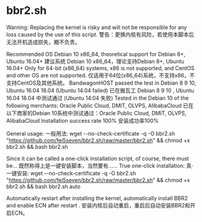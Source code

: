 # bbr2.sh

Warning: Replacing the kernel is risky and will not be responsible for any loss caused by the use of this script.
警告：更换内核有风险，若使用本脚本后无法开机造成损失，概不负责。

Recommended OS Debian 10 x86_64, theoretical support for Debian 8+, Ubuntu 16.04+
建议系统 Debian 10 x86_64，理论支持Debian 8+, Ubuntu 16.04+
Only for 64-bit (x86_64) systems, x86 is not supported, and CentOS and other OS are not supported.
仅适用于64位(x86_64)系统，不支持x86，不支持CentOS及其他系统。
BandwagonHOST passed the test in Debian 8 9 10, Ubuntu 16.04 18.04 (Ubuntu 14.04 failed)
已在搬瓦工 Debian 8 9 10 , Ubuntu 16.04 18.04 中测试通过 (Ubuntu 14.04 失败)
Tested in the Debian 10 of the following merchants: Oracle Public Cloud, DMIT, OLVPS, AlibabaCloud
已在以下商家的Debian 10系统中测试通过：Oracle Public Cloud, DMIT, OLVPS, AlibabaCloud
Installation success rate 100%
安装成功率100%

General usage:
一般用法:
wget --no-check-certificate -q -O bbr2.sh "https://github.com/fei5seven/bbr2.sh/raw/master/bbr2.sh" && chmod +x bbr2.sh && bash bbr2.sh

Since it can be called a one-click installation script, of course, there must be...
既然称得上是一键安装脚本，当然要有......
True one-click installation:
真·一键安装:
wget --no-check-certificate -q -O bbr2.sh "https://github.com/fei5seven/bbr2.sh/raw/master/bbr2.sh" && chmod +x bbr2.sh && bash bbr2.sh auto

Automatically restart after installing the kernel, automatically install BBR2 and enable ECN after restart .
安装内核后自动重启，重启后自动安装BBR2和开启ECN。
